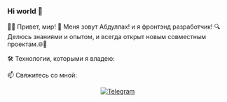 ### Hi world 👋


👨‍💻 Привет, мир!
👋 Меня зовут Абдуллах! и я фронтэнд разработчик!
🔍 Делюсь знаниями и опытом, и всегда открыт новым совместным проектам.🌐🤝


🛠️ Технологии, которыми я владею:


📫 Свяжитесь со мной:
<div align="center">
  <a href="https://t.me/Lechiev_Abdullah">
  <img alt="Telegram" src="https://img.shields.io/badge/-Telegram-blue?style=for-the-badge&logo=Telegram&logoColor=white" />
</a>
</div>
